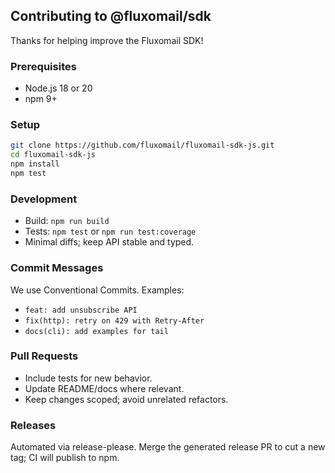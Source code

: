 ## Contributing to @fluxomail/sdk

Thanks for helping improve the Fluxomail SDK!

### Prerequisites
- Node.js 18 or 20
- npm 9+

### Setup
```bash
git clone https://github.com/fluxomail/fluxomail-sdk-js.git
cd fluxomail-sdk-js
npm install
npm test
```

### Development
- Build: `npm run build`
- Tests: `npm test` or `npm run test:coverage`
- Minimal diffs; keep API stable and typed.

### Commit Messages
We use Conventional Commits. Examples:
- `feat: add unsubscribe API`
- `fix(http): retry on 429 with Retry-After`
- `docs(cli): add examples for tail`

### Pull Requests
- Include tests for new behavior.
- Update README/docs where relevant.
- Keep changes scoped; avoid unrelated refactors.

### Releases
Automated via release-please. Merge the generated release PR to cut a new tag; CI will publish to npm.

